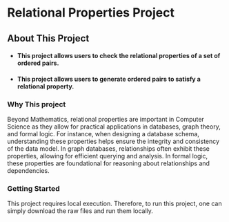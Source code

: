 
# Relational Properties Project


## About This Project
* #### This project allows users to check the relational properties of a set of ordered pairs.

* #### This project allows users to generate ordered pairs to satisfy a relational property.



### Why This project
Beyond Mathematics, relational properties are important in Computer Science as they allow for practical applications in databases, graph theory, and formal logic. For instance, when designing a database schema, understanding these properties helps ensure the integrity and consistency of the data model. In graph databases, relationships often exhibit these properties, allowing for efficient querying and analysis. In formal logic, these properties are foundational for reasoning about relationships and dependencies.


### Getting Started
This project requires local execution. Therefore, to run this project, one can simply download the raw files and run them locally.  


